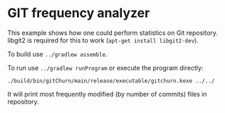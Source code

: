 # GIT frequency analyzer

This example shows how one could perform statistics on Git repository.
libgit2 is required for this to work (`apt-get install libgit2-dev`).

To build use `../gradlew assemble`.

To run use `../gradlew runProgram` or execute the program directly:

    ./build/bin/gitChurn/main/release/executable/gitchurn.kexe ../../

It will print most frequently modified (by number of commits) files in repository.
